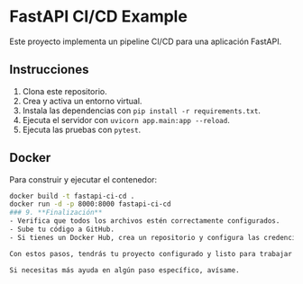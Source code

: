 # FastAPI CI/CD Example

Este proyecto implementa un pipeline CI/CD para una aplicación FastAPI.

## Instrucciones

1. Clona este repositorio.
2. Crea y activa un entorno virtual.
3. Instala las dependencias con `pip install -r requirements.txt`.
4. Ejecuta el servidor con `uvicorn app.main:app --reload`.
5. Ejecuta las pruebas con `pytest`.

## Docker

Para construir y ejecutar el contenedor:

```bash
docker build -t fastapi-ci-cd .
docker run -d -p 8000:8000 fastapi-ci-cd
### 9. **Finalización**
- Verifica que todos los archivos estén correctamente configurados.
- Sube tu código a GitHub.
- Si tienes un Docker Hub, crea un repositorio y configura las credenciales en GitHub Secrets para el paso de CI/CD de Docker.

Con estos pasos, tendrás tu proyecto configurado y listo para trabajar con CI/CD en una hora. ¡Sigue los pasos y asegúrate de completar cada sección!

Si necesitas más ayuda en algún paso específico, avísame.
